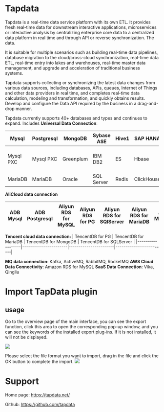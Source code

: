 # Tapdata

Tapdata is a real-time data service platform with its own ETL. It provides fresh real-time data for downstream interactive applications, microservices or interactive analysis by centralizing enterprise core data to a centralized data platform in real time and through API or reverse synchronization. The data.

It is suitable for multiple scenarios such as building real-time data pipelines, database migration to the cloud/cross-cloud synchronization, real-time data ETL, real-time entry into lakes and warehouses, real-time master data management, and upgrade and acceleration of traditional business systems.

Tapdata supports collecting or synchronizing the latest data changes from various data sources, including databases, APIs, queues, Internet of Things and other data providers in real time, and completes real-time data calculation, modeling and transformation, and quickly obtains results. Develop and configure the Data API required by the business in a drag-and-drop manner.

Tapdata currently supports 40+ databases and types and continues to expand. Includes **Universal Data Connection**:

| Mysql     | Postgresql | MongoDB   | Sybase ASE | Hive1 | SAP HANA   | TDSQL           | DM DB             | TiDB      | UXDB     |
| --------- | ---------- | --------- | ---------- | ----- | ---------- | --------------- | ----------------- | --------- | -------- |
| Mysql PXC | Mysql PXC  | Greenplum | IBM DB2    | ES    | Hbase      | Hazelcast Cloud | Gbase 8s Gbase 8a | KunDB     | 人大金仓 |
| MariaDB   | MariaDB    | Oracle    | SQL Server | Redis | ClickHouse | Apache Doris    | GaussDB 200       | OceanBase | GoldonDB |

**AliCloud data connection**

| ADB Mysql | ADB Postgresql | Aliyun RDS for MySQL | Aliyun RDS for PG | Aliyun RDS for SQlServer | Aliyun RDS for MariaDB | Aliyun MongoDB | PolarDB MySQL | PolarDB PostgreSQL |
| --------- | -------------- | -------------------- | ----------------- | ------------------------ | ---------------------- | -------------- | ------------- | ------------------ |

**Tencent cloud data connection:**
| TencentDB for PG | TencentDB for MariaDB | TencentDB for MongoDB | TencentDB for SQLServer |
|------------------|-----------------------|-----------------------|-------------------------|

**MQ data connection**: Kafka, ActiveMQ, RabbitMQ, RocketMQ
**AWS Cloud Data Connectivity**: Amazon RDS for MySQL
**SaaS Data Connection**: Vika, Qingliu

# Import TapData plugin

## usage

Go to the overview page of the main interface, you can see the export function, click this area to open the corresponding pop-up window, and you can see the keywords of the installed export plug-ins. If it is not installed, it will not be displayed.

![](https://raw.githubusercontent.com/eolinker/postcat-extensions/main/shared/assets/images/overview-en.png)

Please select the file format you want to import, drag in the file and click the OK button to complete the import.
![](https://raw.githubusercontent.com/scarqin/postcat-tapdata/main/assets/2022-08-31-10-38-47.png)

# Support

Home page: https://tapdata.net/

Github: https://github.com/tapdata
